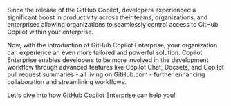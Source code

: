Since the release of the GitHub Copilot, developers experienced a significant boost in productivity across their teams, organizations, and enterprises allowing organizations to seamlessly control access to GitHub Copilot within your enterprise.

Now, with the introduction of GitHub Copilot Enterprise, your organization can experience an even more tailored and powerful solution. Copilot Enterprise enables developers to be more involved in the development workflow through advanced features like Copilot Chat, Docsets, and Copilot pull request summaries - all living on GitHub.com - further enhancing collaboration and streamlining workflows.

Let's dive into how GitHub Copilot Enterprise can help you!
